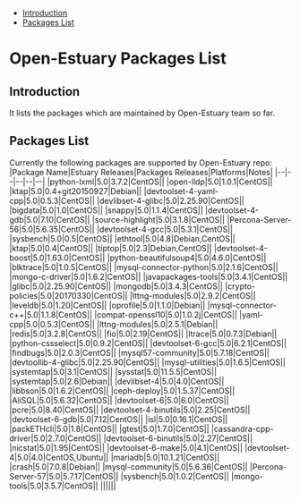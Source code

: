 
* [Introduction](#1)
* [Packages List](#2)


# Open-Estuary Packages List
## <a name="1">Introduction</a>  
It lists the packages which are maintained by Open-Estuary team so far.

## <a name="2">Packages List</a> 
Currently the following packages are supported by Open-Estuary repo:
|Package Name|Estuary Releases|Packages Releases|Platforms|Notes|
|--|--|--|--|--|
|python-lxml|5.0|3.7.2|CentOS||
|open-lldp|5.0|1.0.1|CentOS||
|ktap|5.0|0.4+git20150927|Debian||
|devtoolset-4-yaml-cpp|5.0|0.5.3|CentOS||
|devlibset-4-glibc|5.0|2.25.90|CentOS||
|bigdata|5.0|1.0|CentOS||
|snappy|5.0|1.1.4|CentOS||
|devtoolset-4-gdb|5.0|7.10|CentOS||
|source-highlight|5.0|3.1.8|CentOS||
|Percona-Server-56|5.0|5.6.35|CentOS||
|devtoolset-4-gcc|5.0|5.3.1|CentOS||
|sysbench|5.0|0.5|CentOS||
|ethtool|5.0|4.8|Debian,CentOS||
|ktap|5.0|0.4|CentOS||
|tiptop|5.0|2.3|Debian,CentOS||
|devtoolset-4-boost|5.0|1.63.0|CentOS||
|python-beautifulsoup4|5.0|4.6.0|CentOS||
|blktrace|5.0|1.0.5|CentOS||
|mysql-connector-python|5.0|2.1.6|CentOS||
|mongo-c-driver|5.0|1.6.2|CentOS||
|javapackages-tools|5.0|3.4.1|CentOS||
|glibc|5.0|2.25.90|CentOS||
|mongodb|5.0|3.4.3|CentOS||
|crypto-policies|5.0|20170330|CentOS||
|lttng-modules|5.0|2.9.2|CentOS||
|leveldb|5.0|1.20|CentOS||
|oprofile|5.0|1.1.0|Debian||
|mysql-connector-c++|5.0|1.1.8|CentOS||
|compat-openssl10|5.0|1.0.2j|CentOS||
|yaml-cpp|5.0|0.5.3|CentOS||
|lttng-modules|5.0|2.5.1|Debian||
|redis|5.0|3.2.8|CentOS||
|fio|5.0|2.19|CentOS||
|ltrace|5.0|0.7.3|Debian||
|python-cssselect|5.0|0.9.2|CentOS||
|devtoolset-6-gcc|5.0|6.2.1|CentOS||
|findbugs|5.0|2.0.3|CentOS||
|mysql57-community|5.0|5.7.18|CentOS||
|devtoollib-4-glibc|5.0|2.25.90|CentOS||
|mysql-utilities|5.0|1.6.5|CentOS||
|systemtap|5.0|3.1|CentOS||
|sysstat|5.0|11.5.5|CentOS||
|systemtap|5.0|2.6|Debian||
|devlibset-4|5.0|4.0|CentOS||
|libbson|5.0|1.6.2|CentOS||
|ceph-deploy|5.0|1.5.37|CentOS||
|AliSQL|5.0|5.6.32|CentOS||
|devtoolset-6|5.0|6.0|CentOS||
|pcre|5.0|8.40|CentOS||
|devtoolset-4-binutils|5.0|2.25|CentOS||
|devtoolset-6-gdb|5.0|7.12|CentOS||
|isl|5.0|0.16.1|CentOS||
|packETHcli|5.0|1.8|CentOS||
|gtest|5.0|1.7.0|CentOS||
|cassandra-cpp-driver|5.0|2.7.0|CentOS||
|devtoolset-6-binutils|5.0|2.27|CentOS||
|nicstat|5.0|1.95|CentOS||
|devtoolset-6-make|5.0|4.1|CentOS||
|devtoolset-4|5.0|4.0|CentOS,Ubuntu||
|mariadb|5.0|10.1.21|CentOS||
|crash|5.0|7.0.8|Debian||
|mysql-community|5.0|5.6.36|CentOS||
|Percona-Server-57|5.0|5.7.17|CentOS||
|sysbench|5.0|1.0.2|CentOS||
|mongo-tools|5.0|3.5.7|CentOS||
||||||
